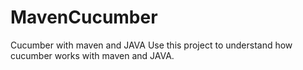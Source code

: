 # MavenCucumber
Cucumber with maven and JAVA
Use this project to understand how cucumber works with maven and JAVA.
